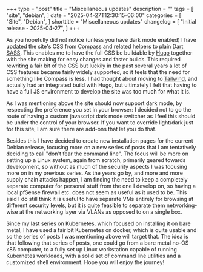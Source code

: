 +++
type = "post"
title = "Miscellaneous updates"
description = ""
tags = [
    "site",
    "debian",
]
date = "2025-04-27T12:30:15-06:00"
categories = [
    "Site",
    "Debian",
]
shorttitle = "Miscellaneous updates"
changelog = [ 
    "Initial release - 2025-04-27",
]
+++

As you hopefully did *not* notice (unless you have dark mode enabled) I have updated the site's CSS from 
[Compass](http://compass-style.org/) and related helpers to plain 
[Dart SASS](http://sass-lang.com/dart-sass). This enables me to have the
full CSS be buildable by [Hugo](https://gohugo.io/) together with the site
making for easy changes and faster builds. This required rewriting a fair
bit of the CSS but luckily in the past several years a lot of CSS features
became fairly widely supported, so it feels that the need for something like
Compass is less. I had thought about moving to [Tailwind](http://tailwindcss.com/),
and actually had an integrated build with Hugo, but ultimately I felt that
having to have a full JS environment to develop the site was too much for what it
is.

As I was mentioning above the site should now support dark mode, by respecting
the preference you set in your browser: I decided not to go the route of having
a custom javascript dark mode switcher as I feel this should be under the control
of your browser. If you want to override light/dark just for this site, I am sure
there are add-ons that let you do that.

Besides this I have decided to create new installation pages for the current Debian
release, focusing more on a new series of posts that I am tentatively deciding to
call "don't fear the command line". The focus will be more on setting up a Linux
system, again from scratch, primarily geared towards development, so without as much
of the security aspects I was focusing more on in my previous series. As the years go
by, and more and more supply chain attacks happen, I am finding the need to keep
a completely separate computer for personal stuff from the one I develop on, so having
a local pfSense firewall etc. does not seem as useful as it used to be. This said I do
still think it is useful to have separate VMs entirely for browsing at different
security levels, but it is quite feasible to separate them networking-wise at the
networking layer via VLANs as opposed to on a single box.

Since my last series on Kubernetes, which focused on installing it on bare metal, I
have used a fair bit Kubernetes on docker, which is quite usable and so the series
of posts I was mentioning above will target that. The idea is that following that
series of posts, one could go from a bare metal no-OS x86 computer, to a fully set
up Linux workstation capable of running Kubernetes workloads, with a solid set of
command line utilities and a customized shell environment. Hope you will enjoy the 
journey!
